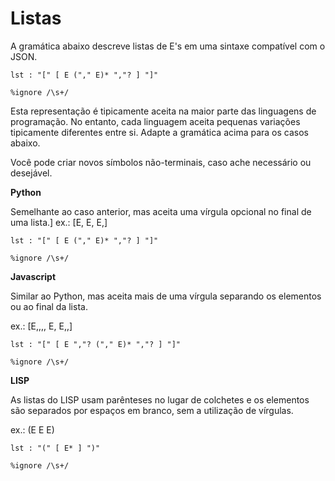 # Listas

A gramática abaixo descreve listas de E's em uma sintaxe compatível com o JSON.

```lark
lst : "[" [ E ("," E)* ","? ] "]"
    
%ignore /\s+/
```

Esta representação é tipicamente aceita na maior parte das linguagens de programação. No entanto, cada linguagem aceita pequenas variações tipicamente diferentes entre si. Adapte a gramática acima para os casos abaixo.

Você pode criar novos símbolos não-terminais, caso ache necessário ou desejável.

**Python**

Semelhante ao caso anterior, mas aceita uma vírgula opcional no final de uma lista.]
ex.: [E, E, E,]

```lark
lst : "[" [ E ("," E)* ","? ] "]"
    
%ignore /\s+/
```

**Javascript**

Similar ao Python, mas aceita mais de uma vírgula separando os elementos ou ao final da lista. 

ex.: [E,,,, E, E,,]


```lark
lst : "[" [ E ","? ("," E)* ","? ] "]" 
    
%ignore /\s+/
```

**LISP**

As listas do LISP usam parênteses no lugar de colchetes e os elementos são separados por espaços em branco, sem a utilização de vírgulas.

ex.: (E E E)

```lark
lst : "(" [ E* ] ")"
    
%ignore /\s+/
```